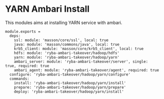 
# YARN Ambari Install

This modules aims at installing YARN service with ambari.

    module.exports =
      deps:
        ssl: module: 'masson/core/ssl', local: true
        java: module: 'masson/commons/java', local: true
        krb5_client: module: 'masson/core/krb5_client', local: true
        hdfs: module: 'ryba-ambari-takeover/hadoop/hdfs'
        yarn: module: 'ryba-ambari-takeover/hadoop/yarn'
        ambari_server: module: 'ryba-ambari-takeover/server', single: true, required: true
        ambari_agent: module: 'ryba-ambari-takeover/agent', required: true
      configure: 'ryba-ambari-takeover/hadoop/yarn/configure'
      commands:
        install: 'ryba-ambari-takeover/hadoop/yarn/install'
        prepare: 'ryba-ambari-takeover/hadoop/yarn/prepare'
        deploy: 'ryba-ambari-takeover/hadoop/yarn/install'

